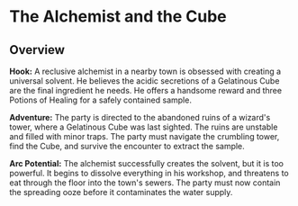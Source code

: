 # The Alchemist and the Cube

## Overview

**Hook:** A reclusive alchemist in a nearby town is obsessed with creating a universal solvent. He believes the acidic secretions of a Gelatinous Cube are the final ingredient he needs. He offers a handsome reward and three Potions of Healing for a safely contained sample.

**Adventure:** The party is directed to the abandoned ruins of a wizard's tower, where a Gelatinous Cube was last sighted. The ruins are unstable and filled with minor traps. The party must navigate the crumbling tower, find the Cube, and survive the encounter to extract the sample.

**Arc Potential:** The alchemist successfully creates the solvent, but it is too powerful. It begins to dissolve everything in his workshop, and threatens to eat through the floor into the town's sewers. The party must now contain the spreading ooze before it contaminates the water supply.